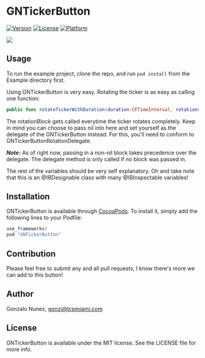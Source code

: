 # GNTickerButton

[![Version](https://img.shields.io/cocoapods/v/GNTickerButton.svg?style=flat)](http://cocoapods.org/pods/GNTickerButton)
[![License](https://img.shields.io/cocoapods/l/GNTickerButton.svg?style=flat)](http://cocoapods.org/pods/GNTickerButton)
[![Platform](https://img.shields.io/cocoapods/p/GNTickerButton.svg?style=flat)](http://cocoapods.org/pods/GNTickerButton)

![](https://github.com/gonzalonunez/GNTickerButton/blob/master/Pod/Assets/GNTickerButton-Gif.gif)

## Usage

To run the example project, clone the repo, and run `pod install` from the Example directory first.

Using GNTickerButton is very easy. Rotating the ticker is as easy as calling one function:

```swift
public func rotateTickerWithDuration(duration:CFTimeInterval, rotations repeatCount:Int = 1, rotationBlock: (Void -> Void)?)
```

The rotationBlock gets called everytime the ticker rotates completely. Keep in mind you can choose to pass nil into here and set yourself as the delegate of the GNTickerButton instead. For this, you'll need to conform to GNTickerButtonRotationDelegate.

**_Note:_** As of right now, passing in a non-nil block takes precedence over the delegate. The delegate method is only called if no block was passed in.

The rest of the variables should be very self explanatory. Oh and take note that this is an @IBDesignable class with many @IBInspectable variables!

## Installation

GNTickerButton is available through [CocoaPods](http://cocoapods.org). 
To install it, simply add the following lines to your Podfile:

```ruby
use_frameworks!
pod "GNTickerButton"
```

## Contribution

Please feel free to submit any and all pull requests, I know there's more we can add to this button! 

## Author

Gonzalo Nunez, gonzi@tcpmiami.com

## License

GNTickerButton is available under the MIT license. See the LICENSE file for more info.

